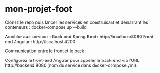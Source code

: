 # mon-projet-foot

Clonez le repo puis lancer les services en construisant et démarrant les conteneurs :
docker-compose up --build

Accéder aux services :
Back-end Spring Boot : http://localhost:8080
Front-end Angular : http://localhost:4200

Communication entre le front et le back :

Configurez le front-end Angular pour appeler le back-end via l'URL http://backend:8080 (nom du service dans docker-compose.yml).
